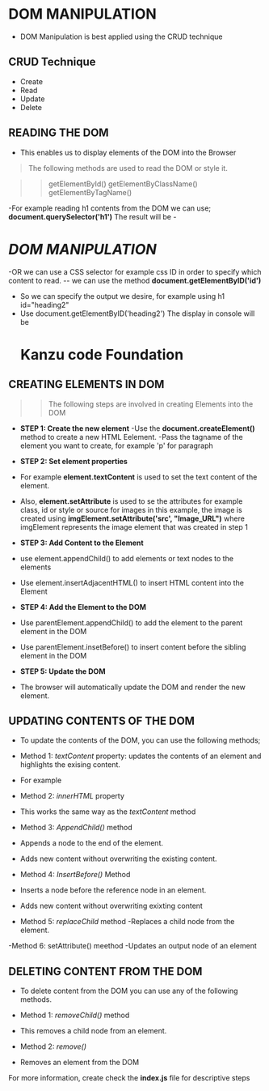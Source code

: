# DOM MANIPULATION

- DOM Manipulation is best applied using the CRUD technique

##  CRUD Technique
- Create
- Read
- Update
- Delete

## READING THE DOM
- This enables us to display elements of the DOM into the Browser
>The following methods are used to read the DOM or style it.

>> getElementById()
>> getElementByClassName()
>> getElementByTagName()

-For example reading h1 contents from the DOM we can use;
**document.querySelector('h1')**
The result will be - *<h1>DOM MANIPULATION</h1>*

-OR we can use a CSS selector for example css ID in order to specify which content to read.
-- we can use the method **document.getElementByID('id')**
- So we can specify the output we desire, for example using h1 id="heading2"
- Use document.getElementByID('heading2')
The display in console will be **<h1 id="heading2">Kanzu code Foundation</h1>**

## CREATING ELEMENTS IN DOM
>> The following steps are involved in creating Elements into the DOM
 - **STEP 1: Create the new element**
 -Use the **document.createElement()** method to create a new HTML Eelement.
 -Pass the tagname of the element you want to create, for example 'p' for paragraph

 - **STEP 2: Set element properties**
 - For example **element.textContent** is used to set the text content of the element.
 - Also, **element.setAttribute** is used to se the attributes for example class, id or style or source for images
 in this example, the image is created using **imgElement.setAttribute('src', "Image_URL")** where imgElement represents the image element that was created in step 1

- **STEP 3: Add Content to the Element**
- use element.appendChild() to add elements or text nodes to the elements
- Use element.insertAdjacentHTML() to insert HTML content into the Element


- **STEP 4: Add  the Element to the DOM**
- Use parentElement.appendChild() to add the element to the parent element in the DOM
- Use parentElement.insetBefore() to insert content before the sibling element in the DOM

- **STEP 5: Update the DOM**
- The browser will automatically update the DOM and render the new element.

## UPDATING CONTENTS OF THE DOM
 - To update the contents of the DOM, you can use the following methods;
 - Method 1:  *textContent* property: updates the contents of an element and highlights the exising content.
-  For example

- Method 2: *innerHTML* property
- This works the same way as the *textContent* method

- Method 3: *AppendChild()* method
- Appends a node  to the end of the element.
- Adds new content without overwriting the existing content.

- Method 4: *InsertBefore()* Method
- Inserts a node before the reference node in an element.
- Adds new content without overwriting exixting content

- Method 5: *replaceChild* method
-Replaces a child node from the element.

-Method 6: setAttribute() meethod
-Updates an output node of an element

## DELETING CONTENT FROM THE DOM
- To delete content from the DOM you can use any of the following methods.
- Method 1:  *removeChild()* method
- This removes a child node from an element.

- Method 2: *remove()*
- Removes an element from the DOM

For more information, create check the **index.js** file for descriptive steps







